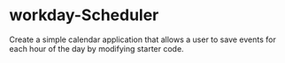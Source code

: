 # workday-Scheduler
Create a simple calendar application that allows a user to save events for each hour of the day by modifying starter code.
